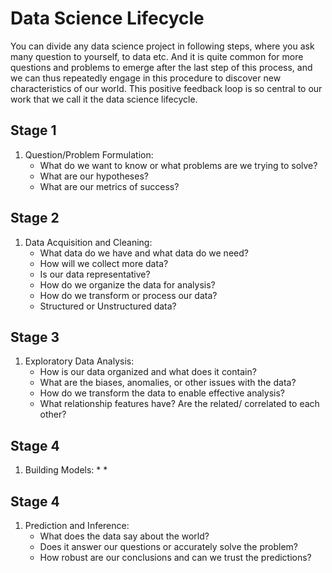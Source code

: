 
# Data Science Lifecycle

You can divide any data science project in following steps, where you ask many question to yourself, to data etc. And it is quite common for more questions and problems to emerge after the last step of this process, and we can thus repeatedly engage in this procedure to discover new characteristics of our world. This positive feedback loop is so central to our work that we call it the data science lifecycle.


## Stage 1

1. Question/Problem Formulation:
   * What do we want to know or what problems are we trying to solve?
   * What are our hypotheses?
   * What are our metrics of success?

## Stage 2

1. Data Acquisition and Cleaning:
   * What data do we have and what data do we need?
   * How will we collect more data?
   * Is our data representative?
   * How do we organize the data for analysis?
   * How do we transform or process our data?
   * Structured or Unstructured data?

## Stage 3

1. Exploratory Data Analysis:
   * How is our data organized and what does it contain?
   * What are the biases, anomalies, or other issues with the data?
   * How do we transform the data to enable effective analysis?
   * What relationship features have? Are the related/ correlated to each other?
   
## Stage 4
1. Building Models:
   * 
   * 

## Stage 4

1. Prediction and Inference:
   * What does the data say about the world?
   * Does it answer our questions or accurately solve the problem?
   * How robust are our conclusions and can we trust the predictions? 
